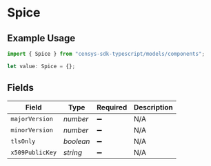 # Spice

## Example Usage

```typescript
import { Spice } from "censys-sdk-typescript/models/components";

let value: Spice = {};
```

## Fields

| Field              | Type               | Required           | Description        |
| ------------------ | ------------------ | ------------------ | ------------------ |
| `majorVersion`     | *number*           | :heavy_minus_sign: | N/A                |
| `minorVersion`     | *number*           | :heavy_minus_sign: | N/A                |
| `tlsOnly`          | *boolean*          | :heavy_minus_sign: | N/A                |
| `x509PublicKey`    | *string*           | :heavy_minus_sign: | N/A                |